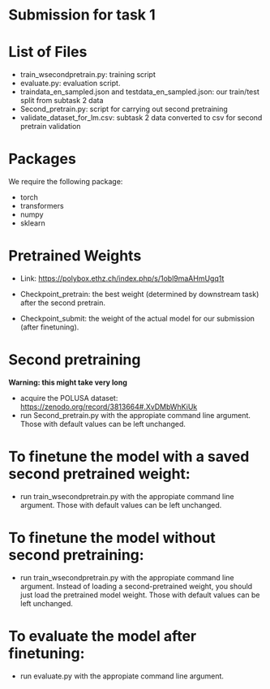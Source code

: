 # Submission for task 1

# List of Files
* train_wsecondpretrain.py: training script
* evaluate.py: evaluation script.
* traindata_en_sampled.json and testdata_en_sampled.json: our train/test split from subtask 2 data
* Second_pretrain.py: script for carrying out second pretraining
* validate_dataset_for_lm.csv: subtask 2 data converted to csv for second pretrain validation

# Packages

We require the following package:

* torch
* transformers
* numpy
* sklearn

# Pretrained Weights
* Link: https://polybox.ethz.ch/index.php/s/1obl9maAHmUgq1t

* Checkpoint_pretrain: the best weight (determined by downstream task) after the second pretrain.

* Checkpoint_submit: the weight of the actual model for our submission (after finetuning).

# Second pretraining
**Warning: this might take very long**
* acquire the POLUSA dataset: https://zenodo.org/record/3813664#.XvDMbWhKiUk
* run Second_pretrain.py with the appropiate command line argument. Those with default values can be left unchanged. 

# To finetune the model with a saved second pretrained weight:
* run train_wsecondpretrain.py with the appropiate command line argument. Those with default values can be left unchanged.

# To finetune the model without second pretraining:
* run train_wsecondpretrain.py with the appropiate command line argument. Instead of loading a second-pretrained weight, you
should just load the pretrained model weight. Those with default values can be left unchanged.

# To evaluate the model after finetuning:
* run evaluate.py with the appropiate command line argument. 

